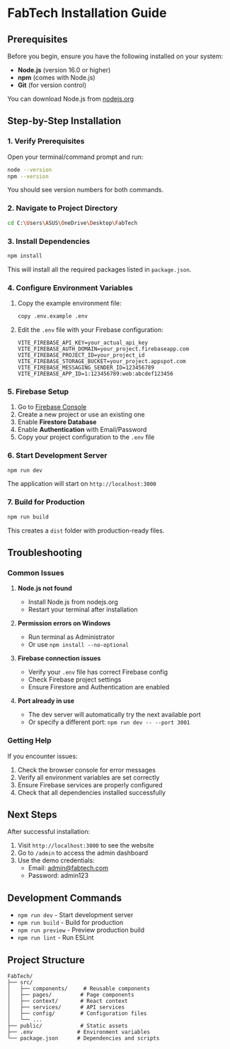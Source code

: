 # FabTech Installation Guide

## Prerequisites

Before you begin, ensure you have the following installed on your system:

- **Node.js** (version 16.0 or higher)
- **npm** (comes with Node.js)
- **Git** (for version control)

You can download Node.js from [nodejs.org](https://nodejs.org/)

## Step-by-Step Installation

### 1. Verify Prerequisites

Open your terminal/command prompt and run:

```bash
node --version
npm --version
```

You should see version numbers for both commands.

### 2. Navigate to Project Directory

```bash
cd C:\Users\ASUS\OneDrive\Desktop\FabTech
```

### 3. Install Dependencies

```bash
npm install
```

This will install all the required packages listed in `package.json`.

### 4. Configure Environment Variables

1. Copy the example environment file:
   ```bash
   copy .env.example .env
   ```

2. Edit the `.env` file with your Firebase configuration:
   ```env
   VITE_FIREBASE_API_KEY=your_actual_api_key
   VITE_FIREBASE_AUTH_DOMAIN=your_project.firebaseapp.com
   VITE_FIREBASE_PROJECT_ID=your_project_id
   VITE_FIREBASE_STORAGE_BUCKET=your_project.appspot.com
   VITE_FIREBASE_MESSAGING_SENDER_ID=123456789
   VITE_FIREBASE_APP_ID=1:123456789:web:abcdef123456
   ```

### 5. Firebase Setup

1. Go to [Firebase Console](https://console.firebase.google.com/)
2. Create a new project or use an existing one
3. Enable **Firestore Database**
4. Enable **Authentication** with Email/Password
5. Copy your project configuration to the `.env` file

### 6. Start Development Server

```bash
npm run dev
```

The application will start on `http://localhost:3000`

### 7. Build for Production

```bash
npm run build
```

This creates a `dist` folder with production-ready files.

## Troubleshooting

### Common Issues

1. **Node.js not found**
   - Install Node.js from nodejs.org
   - Restart your terminal after installation

2. **Permission errors on Windows**
   - Run terminal as Administrator
   - Or use `npm install --no-optional`

3. **Firebase connection issues**
   - Verify your `.env` file has correct Firebase config
   - Check Firebase project settings
   - Ensure Firestore and Authentication are enabled

4. **Port already in use**
   - The dev server will automatically try the next available port
   - Or specify a different port: `npm run dev -- --port 3001`

### Getting Help

If you encounter issues:

1. Check the browser console for error messages
2. Verify all environment variables are set correctly
3. Ensure Firebase services are properly configured
4. Check that all dependencies installed successfully

## Next Steps

After successful installation:

1. Visit `http://localhost:3000` to see the website
2. Go to `/admin` to access the admin dashboard
3. Use the demo credentials:
   - Email: admin@fabtech.com
   - Password: admin123

## Development Commands

- `npm run dev` - Start development server
- `npm run build` - Build for production
- `npm run preview` - Preview production build
- `npm run lint` - Run ESLint

## Project Structure

```
FabTech/
├── src/
│   ├── components/     # Reusable components
│   ├── pages/         # Page components
│   ├── context/       # React context
│   ├── services/      # API services
│   ├── config/        # Configuration files
│   └── ...
├── public/            # Static assets
├── .env              # Environment variables
└── package.json      # Dependencies and scripts
```
